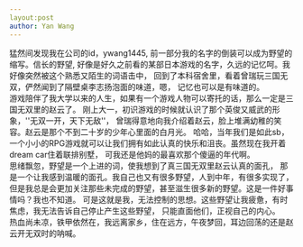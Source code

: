 ```yaml
---
layout:post
author: Yan Wang
---
```


猛然间发现我在公司的id，ywang1445, 前一部分我的名字的倒装可以成为野望的缩写。信长的野望,
好像是好久之前看的某部日本游戏的名字，久远的记忆呵。我好像突然被这个熟悉又陌生的词语击中，
回到了本科宿舍里，看着曾瑞玩三国无双，俨然闻到了隔壁桌李志扬泡面的味道，嗯，
记忆也可以是有味道的。  
游戏陪伴了我大学以来的人生，如果有一个游戏人物可以寄托的话，那么一定是三国无双里的赵云了。
刚上大一，初识游戏的时候就认识了那个英俊又威武的形象，''无双一开，天下无敌''，
曾瑞得意地向我介绍着赵云，脸上堆满幼稚的笑容。赵云是那个不到二十岁的少年心里面的白月光。
哈哈，当年我们是如此sb，
一个小小的RPG游戏就可以让我们拥有如此认真的快乐和沮丧。虽然现在我开着dream car住着联排别墅，
可我还是他妈的最喜欢那个傻逼的年代啊。  
思绪飘忽，野望是一个上进的词，使我想到了真三国无双里赵云认真的面孔，
那是一个让我感到温暖的面孔。我自己也又有很多野望，人到中年，有很多实现了，
但是我总是会更加关注那些未完成的野望，甚至滋生很多新的野望。这是一件好事情吗？我也不知道。
可是这就是我，无法控制的思想。这些野望让我疲惫，有时焦虑，我无法告诉自己停止产生这些野望，
只能直面他们，正视自己的内心。  
热血尚未凉，铁甲依然在，我远离家乡，住在远方，午夜梦回，耳边回荡的还是赵云开无双时的呐喊。